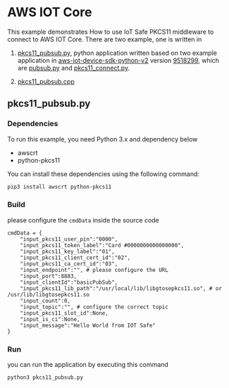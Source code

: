 # AWS IOT Core

This example demonstrates How to use IoT Safe PKCS11 middleware to connect to AWS IOT Core. There are two example, one is written in 
1. [pkcs11_pubsub.py](python/pkcs11_pubsub.py), python application written based on two example application in [aws-iot-device-sdk-python-v2](https://github.com/aws/aws-iot-device-sdk-python-v2) version [9518299](https://github.com/aws/aws-iot-device-sdk-python-v2/commit/9518299b90b5979bae2140ed69123c809fdd1609), which are [pubsub.py](https://github.com/aws/aws-iot-device-sdk-python-v2/blob/main/samples/pubsub.py) and [pkcs11_connect.py](https://github.com/aws/aws-iot-device-sdk-python-v2/blob/main/samples/pkcs11_connect.py).

2. [pkcs11_pubsub.cpp](cpp/pkcs11_pubsub.cpp)

## pkcs11_pubsub.py
### Dependencies
To run this example, you need Python 3.x and dependency below

- awscrt
- python-pkcs11

You can install these dependencies using the following command:

```bash
pip3 install awscrt python-pkcs11
```

### Build

please configure the `cmdData` inside the source code 
```
cmdData = {
    "input_pkcs11_user_pin":"0000",
    "input_pkcs11_token_label":"Card #0000000000000000",
    "input_pkcs11_key_label":"01",
    "input_pkcs11_client_cert_id":"02",
    "input_pkcs11_ca_cert_id":"03",
    "input_endpoint":"", # please configure the URL
    "input_port":8883,
    "input_clientId":"basicPubSub",
    "input_pkcs11_lib_path":"/usr/local/lib/libgtosepkcs11.so", # or /usr/lib/libgtosepkcs11.so
    "input_count":0,
    "input_topic":"", # configure the correct topic
    "input_pkcs11_slot_id":None,
    "input_is_ci":None,
    "input_message":"Hello World from IOT Safe"
}
```


### Run

you can run the application by executing this command
```
python3 pkcs11_pubsub.py
```